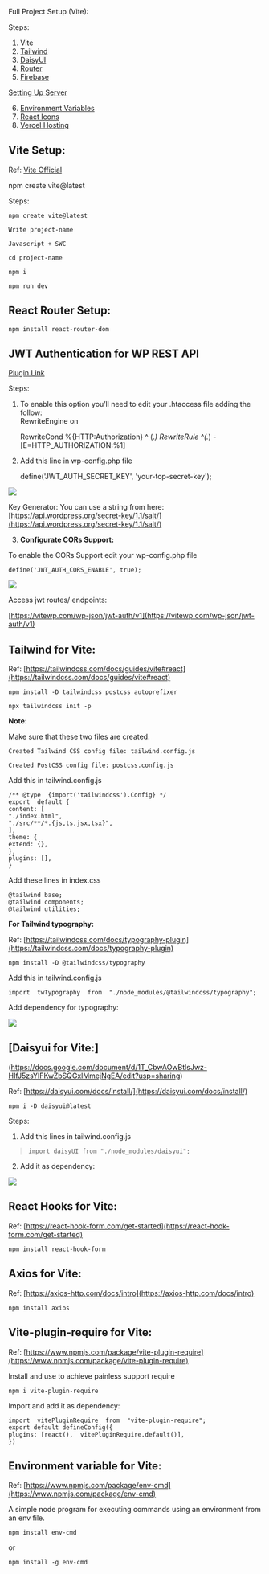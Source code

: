 Full Project Setup (Vite):

Steps:

1.  Vite
2.  [Tailwind](https://docs.google.com/document/d/1i-WR9UXd98Sa9qnZxd-IDYMnPlNAHmydK0AL9k8mNTQ/edit#bookmark=id.iox9ajg697z1)
3.  [DaisyUI](https://docs.google.com/document/d/1i-WR9UXd98Sa9qnZxd-IDYMnPlNAHmydK0AL9k8mNTQ/edit#bookmark=id.8a5wb78bf3qf)
4.  [Router](https://docs.google.com/document/d/1i-WR9UXd98Sa9qnZxd-IDYMnPlNAHmydK0AL9k8mNTQ/edit#bookmark=id.w0duf2shjq24)
5.  [Firebase](https://docs.google.com/document/d/1i-WR9UXd98Sa9qnZxd-IDYMnPlNAHmydK0AL9k8mNTQ/edit#bookmark=id.y1b5wllgxqe)

[Setting Up Server](https://docs.google.com/document/d/1i-WR9UXd98Sa9qnZxd-IDYMnPlNAHmydK0AL9k8mNTQ/edit#bookmark=id.da4f8u36pzg0)

6.  [Environment Variables](https://docs.google.com/document/d/15c91pO6V0_ITeV-Y5P46SKSRS7hU3wIVmpD0z0Vg2oc/edit?usp=sharing)
7.  [React Icons](https://docs.google.com/document/d/1i-WR9UXd98Sa9qnZxd-IDYMnPlNAHmydK0AL9k8mNTQ/edit#bookmark=id.3hb7wu8yy3ac)
8.  [Vercel Hosting](https://docs.google.com/document/d/1i-WR9UXd98Sa9qnZxd-IDYMnPlNAHmydK0AL9k8mNTQ/edit#bookmark=id.b5vjwsk9pmn)

## Vite Setup:

Ref: [Vite Official](https://vitejs.dev/guide/#scaffolding-your-first-vite-project)

npm create vite@latest

Steps:

    npm create vite@latest

    Write project-name

    Javascript + SWC

    cd project-name

    npm i

    npm run dev

## React Router Setup:

    npm install react-router-dom

## JWT Authentication for WP REST API

[Plugin Link](https://wordpress.org/plugins/jwt-authentication-for-wp-rest-api/)

Steps:

1.  To enable this option you’ll need to edit your .htaccess file adding the follow:  
    RewriteEngine on

    RewriteCond %{HTTP:Authorization} ^ (._)
    RewriteRule ^(._) - [E=HTTP_AUTHORIZATION:%1]

2.  Add this line in wp-config.php file

    define('JWT_AUTH_SECRET_KEY', 'your-top-secret-key');

![](https://lh3.googleusercontent.com/i3NpRGdWvA1qfeqFrPMx5js6Sg3Ocvtb8vlfQYXwDIwOQL64egFlXCFJiDKFn8Li2X7XTSttu4gm1iKmO29MI0mrg2eAy9gRHD69gx4X3AhpHMrIYqVoRkW_cjC5bPz1S6QIt7R4jyGpo1GcIkX3FHY)

Key Generator: You can use a string from here: [https://api.wordpress.org/secret-key/1.1/salt/](https://api.wordpress.org/secret-key/1.1/salt/)

3.  **Configurate CORs Support:**

To enable the CORs Support edit your wp-config.php file

    define('JWT_AUTH_CORS_ENABLE', true);

![](https://lh4.googleusercontent.com/F1ePqQf-p77GIKHn9C4g6-xSZFRMtMc2EomOnmyLGYrkc4WCs2og2CO8zsI8NiY_NdEjDJgdFokLrlbuvWhc-netA4jYQUL5rHAdiVtd58Cca3Orald04uT3gPgp58mJhzMhTpxlnKtFgfzvtrVvE3k)

Access jwt routes/ endpoints:

[https://vitewp.com/wp-json/jwt-auth/v1](https://vitewp.com/wp-json/jwt-auth/v1)

## Tailwind for Vite:

Ref: [https://tailwindcss.com/docs/guides/vite#react](https://tailwindcss.com/docs/guides/vite#react)

    npm install -D tailwindcss postcss autoprefixer

    npx tailwindcss init -p

**Note:**

Make sure that these two files are created:

    Created Tailwind CSS config file: tailwind.config.js

    Created PostCSS config file: postcss.config.js

Add this in tailwind.config.js

    /** @type  {import('tailwindcss').Config} */
    export  default {
    content: [
    "./index.html",
    "./src/**/*.{js,ts,jsx,tsx}",
    ],
    theme: {
    extend: {},
    },
    plugins: [],
    }

Add these lines in index.css

    @tailwind base;
    @tailwind components;
    @tailwind utilities;

**For Tailwind typography:**

Ref: [https://tailwindcss.com/docs/typography-plugin](https://tailwindcss.com/docs/typography-plugin)

    npm install -D @tailwindcss/typography

Add this in tailwind.config.js

    import  twTypography  from  "./node_modules/@tailwindcss/typography";

Add dependency for typography:

![](https://lh6.googleusercontent.com/PsZEPI0suNt8G-ATfeSMrxCOp9ultyl4p0mqohs5dTqpRJ8FRYl0z9_YUAd-NWAGAn3QF1ZSKqxf9eMptjO7OYuId6gUPU3XseHEbgGpi_vKyVyMwDnJi39-LmjI9evG-UHlGAG0_nQsZu90pUNcNtA)

## [Daisyui for Vite:]

(https://docs.google.com/document/d/1T_CbwAOwBtlsJwz-HIfJ5zsYIFKwZbSQGxlMmejNgEA/edit?usp=sharing)

Ref: [https://daisyui.com/docs/install/](https://daisyui.com/docs/install/)

    npm i -D daisyui@latest

Steps:

1.  Add this lines in tailwind.config.js

> `import daisyUI from "./node_modules/daisyui";`

2.  Add it as dependency:

![](https://lh4.googleusercontent.com/aNmf2coF7_SEjG7oO5E8zZnNixRjpojr05rCx_J3uezCiu5oHn8bAVsAC1Y5N8oeyxYphkmQvbkRPZ48LrJ010EXmnejRkUWC-600VGb71D4F1n8gRr04OySe55k0L2oMrVIuSBMTNil0yWFlWqffzU)

## React Hooks for Vite:

Ref: [https://react-hook-form.com/get-started](https://react-hook-form.com/get-started)

    npm install react-hook-form

## Axios for Vite:

Ref: [https://axios-http.com/docs/intro](https://axios-http.com/docs/intro)

    npm install axios

## Vite-plugin-require for Vite:

Ref: [https://www.npmjs.com/package/vite-plugin-require](https://www.npmjs.com/package/vite-plugin-require)

Install and use to achieve painless support require

    npm i vite-plugin-require

Import and add it as dependency:

    import  vitePluginRequire  from  "vite-plugin-require";
    export default defineConfig({
    plugins: [react(),  vitePluginRequire.default()],
    })

## Environment variable for Vite:

Ref: [https://www.npmjs.com/package/env-cmd](https://www.npmjs.com/package/env-cmd)

A simple node program for executing commands using an environment from an env file.

    npm install env-cmd

or

    npm install -g env-cmd
